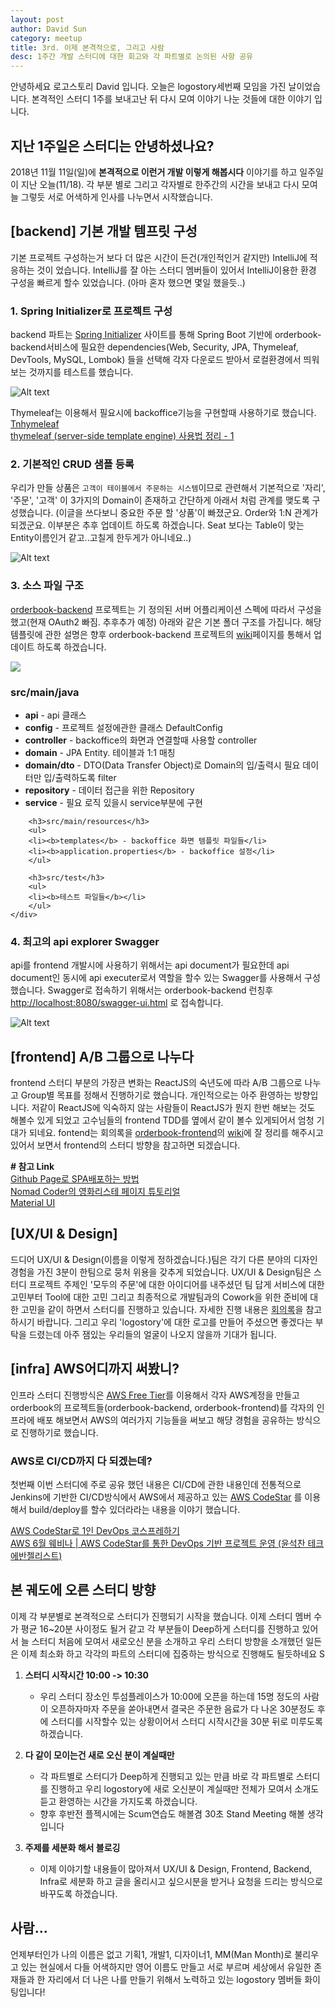 ```yaml
---
layout: post
author: David Sun
category: meetup
title: 3rd. 이제 본격적으로, 그리고 사람
desc: 1주간 개발 스터디에 대한 회고와 각 파트별로 논의된 사항 공유
---
```


안녕하세요 로고스토리 David 입니다. 오늘은 logostory세번째 모임을 가진 날이었습니다. 본격적인 스터디 1주를 보내고난 뒤 다시 모여 이야기 나눈 것들에 대한 이야기 입니다.

## 지난 1주일은 스터디는 안녕하셨나요?
2018년 11월 11일(일)에 **본격적으로 이런거 개발 이렇게 해봅시다** 이야기를 하고 일주일이 지난 오늘(11/18). 각 부분 별로 그리고 각자별로 한주간의 시간을 보내고 다시 모여 늘 그렇듯 서로 어색하게 인사를 나누면서 시작했습니다. 

## [backend] 기본 개발 템프릿 구성
기본 프로젝트 구성하는거 보다 더 많은 시간이 든건(개인적인거 같지만) IntelliJ에 적응하는 것이 었습니다. IntelliJ를 잘 아는 스터디 멤버들이 있어서 IntelliJ이용한 환경 구성을 빠르게 할수 있었습니다. (아마 혼자 했으면 몇일 했을듯..)

### 1. Spring Initializer로 프로젝트 구성 ###
backend 파트는 [Spring Initializer](https://start.spring.io/) 사이트를 통해 Spring Boot 기반에 orderbook-backend서비스에 필요한 dependencies(Web, Security, JPA, Thymeleaf, DevTools, MySQL, Lombok) 들을 선택해 각자 다운로드 받아서 로컬환경에서 띄워보는 것까지를 테스트를 했습니다.

![Alt text](/assets/img/11-18/spring-initializer.png)

Thymeleaf는 이용해서 필요시에 backoffice기능을 구현할때 사용하기로 했습니다.    
[Tnhymeleaf](https://www.thymeleaf.org/)    
[thymeleaf (server-side template engine) 사용법 정리 - 1](http://cyberx.tistory.com/132)

### 2. 기본적인 CRUD 샘플 등록 ###
우리가 만들 상품은 `고객이 테이블에서 주문하는 시스템`이므로 관련해서 기본적으로 '자리', '주문', '고객' 이 3가지의 Domain이 존재하고 간단하게 아래서 처럼 관계를 맺도록 구성했습니다. (이글을 쓰다보니 중요한 주문 할 '상품'이 빠졌군요. Order와 1:N 관계가 되겠군요. 이부분은 추후 업데이트 하도록 하겠습니다. Seat 보다는 Table이 맞는 Entity이름인거 같고..고칠게 한두게가 아니네요..)

![Alt text](/assets/img/11-18/erd.png)

### 3. 소스 파일 구조 ###
[orderbook-backend](https://github.com/logostory/orderbook-backend) 프로젝트는 기 정의된 서버 어플리케이션 스펙에 따라서 구성을했고(현재 OAuth2 빠짐. 추후추가 예정) 아래와 같은 기본 폴더 구조를 가집니다. 해당 템플릿에 관한 설명은 향후 orderbook-backend 프로젝트의 [wiki](https://github.com/logostory/orderbook-backend/wiki)페이지를 통해서 업데이트 하도록 하겠습니다.

<div class="row">
    <div class="col-6"><img src="/assets/img/11-18/file-structure.png"></div>
    <div class="col-6">
        <h3>src/main/java</h3>
        <ul>
        <li><b>api</b> - api 클래스</li>
        <li><b>config</b> - 프로젝트 설정에관한 클래스 DefaultConfig</li>
        <li><b>controller</b> - backoffice의 화면과 연결할때 사용할 controller</li>
        <li><b>domain</b> - JPA Entity. 테이블과 1:1 매칭</li>
        <li><b>domain/dto</b> - DTO(Data Transfer Object)로 Domain의 입/출력시 필요 데이터만 입/출력하도록 filter</li>
        <li><b>repository</b> - 데이터 접근을 위한 Repository</li>
        <li><b>service</b> - 필요 로직 있을시 service부분에 구현</li>
        </ul>

        <h3>src/main/resources</h3>
        <ul>
        <li><b>templates</b> - backoffice 화면 템플릿 파일들</li>
        <li><b>application.properties</b> - backoffice 설정</li>
        </ul>

        <h3>src/test</h3>
        <ul>
        <li><b>테스트 파일들</b></li>
        </ul>
    </div>
</div>

### 4. 최고의 api explorer Swagger ###
api를 frontend 개발시에 사용하기 위해서는 api document가 필요한데 api document인 동시에 api executer로서 역할을 할수 있는 Swagger를 사용해서 구성했습니다. Swagger로 접속하기 위해서는  orderbook-backend 런칭후 [http://localhost:8080/swagger-ui.html](http://localhost:8080/swagger-ui.html) 로 접속합니다.

![Alt text](/assets/img/11-18/swagger.png)

## [frontend] A/B 그룹으로 나누다
frontend 스터디 부분의 가장큰 변화는 ReactJS의 숙년도에 따라 A/B 그룹으로 나누고 Group별 목표를 정해서 진행하기로 했습니다. 개인적으로는 아주 환영하는 방향입니다. 저같이 ReactJS에 익숙하지 않는 사람들이 ReactJS가 뭔지 한번 해보는 것도 해볼수 있게 되었고 고수님들의 frontend TDD를 옆에서 같이 볼수 있게되어서 엄청 기대가 되네요. fontend는 회의록을 [orderbook-frontend](https://github.com/logostory/orderbook-frontend)의 [wiki](https://github.com/logostory/orderbook-frontend/wiki/%ED%9A%8C%EC%9D%98%EB%A1%9D-3%EC%A3%BC%EC%B0%A8)에 잘 정리를 해주시고 있어서 보면서 frontend의 스터디 방향을 참고하면 되겠습니다. 

<b> # 참고 Link </b><br>
[Github Page로 SPA배포하는 방법](https://github.com/sujinleeme/spa-github-pages-ko) <br> 
[Nomad Coder의 영화리스테 페이지 튜토리얼](https://academy.nomadcoders.co/p/reactjs-fundamentals)  <br> 
[Material UI](https://material-ui.com/) 



## [UX/UI & Design]
드디어 UX/UI & Design(이름을 이렇게 정하겠습니다.)팀은 각기 다른 분야의 디자인 경험을 가진 3분이 한팀으로 뭉처 위용을 갖추게 되었습니다. UX/UI & Design팀은 스터디 프로젝트 주제인 '모두의 주문'에 대한 아이디어를 내주셨던 팀 답게 서비스에 대한 고민부터 Tool에 대한 고민 그리고 최종적으로 개발팀과의 Cowork을 위한 준비에 대한 고민을 같이 하면서 스터디를 진행하고 있습니다. 자세한 진행 내용은 [회의록](https://logostory.slack.com/archives/CDVFPRP18/p1542612400000300)을 참고 하시기 바랍니다. 그리고 우리 'logostory'에 대한 로고를 만들어 주셨으면 좋겠다는 부탁을 드렸는데 아주 잼있는 우리들의 얼굴이 나오지 않을까 기대가 됩니다.

## [infra] AWS어디까지 써봤니? 
인프라 스터디 진행방식은 [AWS Free Tier](https://aws.amazon.com/ko/free/)를 이용해서 각자 AWS계정을 만들고 orderbook의 프로젝트들(orderbook-backend, orderbook-frontend)를 각자의 인프라에 배포 해보면서 AWS의 여러가지 기능들을 써보고 해댱 경험을 공유하는 방식으로 진행하기로 했습니다. 

### AWS로 CI/CD까지 다 되겠는데?
첫번째 이번 스터디에 주로 공유 했던 내용은 CI/CD에 관한 내용인데 전통적으로 Jenkins에 기반한 CI/CD방식에서 AWS에서 제공하고 있는 [AWS CodeStar](https://aws.amazon.com/ko/codestar/) 를 이용해서 build/deploy를 할수 있더라라는 내용을 이야기 했습니다.

[AWS CodeStar로 1인 DevOps 코스프레하기](https://www.holaxprogramming.com/2017/10/16/devops-aws-codestar/) <br>
[AWS 6월 웨비나 | AWS CodeStar를 통한 DevOps 기반 프로젝트 운영 (윤석찬 테크에반젤리스트)](https://www.slideshare.net/awskorea/aws-code-star-devops)

## 본 궤도에 오른 스터디 방향
이제 각 부분별로 본격적으로 스터디가 진행되기 시작을 했습니다. 이제 스터디 멤버 수가 평균 16~20분 사이정도 될거 같고 각 부분들이 Deep하게 스터디를 진행하고 있어서 늘 스터디 처음에 모여서 새로오신 분을 소개하고 우리 스터디 방향을 소개했던 일든은 이제 최소화 하고 각각의 파트의 스터디에 집중하는 방식으로 진행해도 될듯하네요
S
1. <b> 스터디 시작시간 10:00 -> 10:30 </b>
    - 우리 스터디 장소인 투섬플레이스가 10:00에 오픈을 하는데 15명 정도의 사람이 오픈하자마자 주문을 쏟아내면서 결국은 주문한 음료가 다 나온 30분정도 후에 스터디를 시작할수 있는 상황이어서 스터디 시작시간을 30분 뒤로 미루도록 하겠습니다.
2. <b>다 같이 모이는건 새로 오신 분이 계실때만</b>
    - 각 파트별로 스터디가 Deep하게 진행되고 있는 만큼 바로 각 파트별로 스터디를 진행하고 우리 logostory에 새로 오신분이 계실때만 전체가 모여서 소개도 듣고 환영하는 시간을 가지도록 하겠습니다.
    -  향후 후반전 플젝시에는 Scum연습도 해볼겸 30초 Stand Meeting 해볼 생각입니다

2. <b>주제를 세분화 해서 블로깅</b>
    - 이제 이야기할 내용들이 많아져서 UX/UI & Design, Frontend, Backend, Infra로 세분화 하고 글을 올리시고 싶으시분을 받거나 요청을 드리는 방식으로 바꾸도록 하겠습니다.


## 사람... 
언제부터인가 나의 이름은 없고 기획1, 개발1, 디자이너1, MM(Man Month)로 불리우고 있는 현실에서 다들 어색하지만 영어 이름도 만들고 서로 부르며 세상에서 유일한 존재들과 한 자리에서 더 나은 나를 만들기 위해서 노력하고 있는 logostory 멤버들 화이팅입니다!